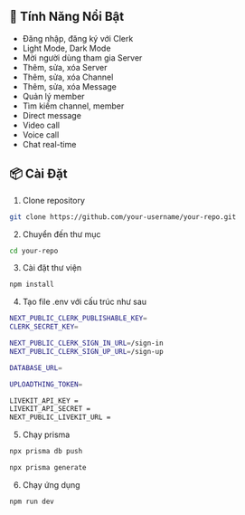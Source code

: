 ## 🚀 Tính Năng Nổi Bật

- Đăng nhập, đăng ký với Clerk
- Light Mode, Dark Mode
- Mời người dùng tham gia Server
- Thêm, sửa, xóa Server
- Thêm, sửa, xóa Channel
- Thêm, sửa, xóa Message
- Quản lý member
- Tìm kiếm channel, member
- Direct message
- Video call
- Voice call
- Chat real-time

## 📦 Cài Đặt

1. Clone repository

```bash
git clone https://github.com/your-username/your-repo.git
```

2. Chuyển đến thư mục

```bash
cd your-repo
```

3. Cài đặt thư viện

```bash
npm install
```

4. Tạo file .env với cấu trúc như sau

```bash
NEXT_PUBLIC_CLERK_PUBLISHABLE_KEY=
CLERK_SECRET_KEY=

NEXT_PUBLIC_CLERK_SIGN_IN_URL=/sign-in
NEXT_PUBLIC_CLERK_SIGN_UP_URL=/sign-up

DATABASE_URL=

UPLOADTHING_TOKEN=

LIVEKIT_API_KEY =
LIVEKIT_API_SECRET =
NEXT_PUBLIC_LIVEKIT_URL =
```

5. Chạy prisma

```bash
npx prisma db push

npx prisma generate
```

6. Chạy ứng dụng

```bash
npm run dev
```
